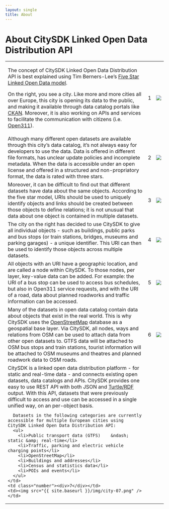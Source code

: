 ```yaml
---
layout: single
title: About
---
```


# About CitySDK Linked Open Data Distribution API

<table id="about">
  <tr>
    <td>
      <p>The concept of CitySDK Linked Open Data Distribution API is best explained using Tim Berners-Lee&rsquo;s <a href="http://5stardata.info/">Five Star Linked Open Data model</a>.</p>
      <p>
        On the right, you see a city. Like more and more cities all over Europe, this city is opening its data to the public, and making it available through data catalog portals like <a href="http://ckan.org/">CKAN</a>. Moreover, it is also working on APIs and services to facilitate the communication with citizens (i.e. <a href="http://open311.org/">Open311</a>).
      </p>
    </td>
    <td class="number"><div>1</div></td>
    <td><img src="{{ site.baseurl }}/img/city-01.png" /></td>
  </tr>
  <tr>
    <td>
      Although many different open datasets are available through this city&rsquo;s data catalog, it&rsquo;s not always easy for developers to use the data. Data is offered in different file formats, has unclear update policies and incomplete metadata. When the data is accessible under an open license and offered in a structured and non-propriatory format, the data is rated with three stars.
    </td>
    <td class="number"><div>2</div></td>
    <td><img src="{{ site.baseurl }}/img/city-02.png" /></td>
  </tr>
  <tr>
    <td>
      Moreover, it can be difficult to find out that different datasets have data about the same objects. According to the five star model, URIs should be used to uniquely identify objects and links should be created between those objects to define relations; it is not unusual that data about one object is contained in multiple datasets.
    </td>
    <td class="number"><div>3</div></td>
    <td><img src="{{ site.baseurl }}/img/city-03.png" /></td>
  </tr>
  <tr>
    <td>
      The city on the right has decided to use CitySDK to give all individual objects - such as buildings, public parks and bus stops (or train stations, bridges, museums and parking garages) - a unique identifier. This URI can then be used to identify those objects across multiple datasets.
    </td>
    <td class="number"><div>4</div></td>
    <td><img src="{{ site.baseurl }}/img/city-04.png" /></td>
  </tr>
  <tr>
    <td>
      All objects with an URI have a geographic location, and are called a node within CitySDK. To those nodes, per layer, key-value data can be added. For example:  the URI of a bus stop can be used to access bus schedules, but also in Open311 service requests, and with the URI of a road, data about planned roadworks and traffic information can be accessed.
    </td>
    <td class="number"><div>5</div></td>  
    <td><img src="{{ site.baseurl }}/img/city-05.png" /></td>
  </tr>
  <tr>
    <td>
      Many of the datasets in open data catalog contain data about objects that exist in the real world. This is why CitySDK uses the <a href="http://www.openstreetmap.org/">OpenStreetMap</a> database as a geospatial base layer. Via CitySDK, all nodes, ways and relations from OSM can be used to attach data from other open datasets to. GTFS data will be attached to OSM bus stops and train stations, tourist information will be attached to OSM museums and theatres and planned roadwork data to OSM roads.
    </td>
    <td class="number"><div>6</div></td>  
    <td><img src="{{ site.baseurl }}/img/city-06.png" /></td>
  </tr>
  <tr>
    <td>
      CitySDK is a linked open data distribution platform - for static and real-time data - and connects existing open datasets, data catalogs and APIs. CitySDK provides one easy to use REST API with both JSON and <a href="http://www.w3.org/TeamSubmission/turtle/">Turtle/RDF</a> output. With this API, datasets that were previously difficult to access and use can be accessed in a single unified way, on an per-object basis.

      Datasets in the following categories are currently accessible for multiple European cities using CitySDK Linked Open Data Distribution API:
      <ul>
        <li>Public transport data (GTFS) 	&ndash; static &amp; real-time</li>
        <li>Traffic, parking and electric vehicle charging points</li>
        <li>OpenStreetMap</li>
        <li>Buildings and addresses</li>
        <li>Census and statistics data</li>
        <li>POIs and events</li>
      </ul>
    </td>
    <td class="number"><div>7</div></td>  
    <td><img src="{{ site.baseurl }}/img/city-07.png" /></td>
  </tr>
</table>
